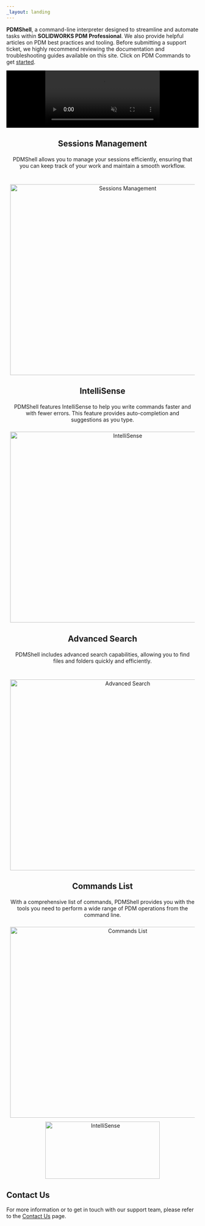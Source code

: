 ```yaml
---
_layout: landing
---
```


**PDMShell**, a command-line interpreter designed to streamline and automate tasks within **SOLIDWORKS PDM Professional**. We also provide helpful articles on PDM best practices and tooling. Before submitting a support ticket, we highly recommend reviewing the documentation and troubleshooting guides available on this site. Click on PDM Commands to get [started](../src/introduction.html).


<div align="center" style="background-color: black; width: 100%; margin-bottom: 20px;">  
  <video src="../images/demo.mp4" 
  auto-play="true" muted="muted" controls>
  </video>
</div>



 
  <div style="flex: 1; text-align: center; margin: 10px;">
    <h2 style="margin-bottom: 20px;">Sessions Management</h2>
    <p style="height: 60px;">PDMShell allows you to manage your sessions efficiently, ensuring that you can keep track of your work and maintain a smooth workflow.</p>
    <img src="../images/sessions.png" alt="Sessions Management" width="600" height="500">
  </div>

  <div style="flex: 1; text-align: center; margin: 10px;">
    <h2 style="margin-bottom: 20px;">IntelliSense</h2>
    <p style="height: 60px;">PDMShell features IntelliSense to help you write commands faster and with fewer errors. This feature provides auto-completion and suggestions as you type.</p>
    <img src="../images/intelisense.png" alt="IntelliSense" width="600" height="500">
  </div>

 

 
 
 
  <div style="flex: 1; text-align: center; margin: 10px;">
    <h2 style="margin-bottom: 20px;">Advanced Search</h2>
    <p style="height: 60px;">PDMShell includes advanced search capabilities, allowing you to find files and folders quickly and efficiently.</p>
    <img src="../images/search.png" alt="Advanced Search" width="600" height="500">
  </div>

  <div style="flex: 1; text-align: center; margin: 10px;">
    <h2 style="margin-bottom: 20px;">Commands List</h2>
    <p style="height: 60px;">With a comprehensive list of commands, PDMShell provides you with the tools you need to perform a wide range of PDM operations from the command line.</p>
    <img src="../images/commandslist.png" alt="Commands List" width="600" height="500">
  </div>

 

<div align="center"  >  
  <img src="../images/microsoftstore.png" alt="IntelliSense" width="300" height="150">
</div>

## Contact Us

For more information or to get in touch with our support team, please refer to the [Contact Us](https://bluebyte.biz/contact) page.

